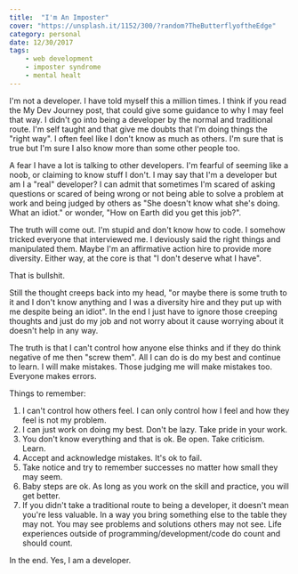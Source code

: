 ```yaml
---
title:  "I'm An Imposter"
cover: "https://unsplash.it/1152/300/?random?TheButterflyoftheEdge"
category: personal
date: 12/30/2017
tags:
    - web development
    - imposter syndrome
    - mental healt
---
```


I'm not a developer. I have told myself this a million times. I think if you read the My Dev Journey post, that could give some guidance to why I may feel that way. I didn't go into being a developer by the normal and traditional route. I'm self taught and that give me doubts that I'm doing things the "right way". I often feel like I don't know as much as others. I'm sure that is true but I'm sure I also know more than some other people too.

A fear I have a lot is talking to other developers. I'm fearful of seeming like a noob, or claiming to know stuff I don't. I may say that I'm a developer but am I a "real" developer? I can admit that sometimes I'm scared of asking questions or scared of being wrong or not being able to solve a problem at work and being judged by others as "She doesn't know what she's doing. What an idiot." or wonder, "How on Earth did you get this job?". 

The truth will come out. I'm stupid and don't know how to code. I somehow tricked everyone that interviewed me. I deviously said the right things and manipulated them. Maybe I'm an affirmative action hire to provide more diversity. Either way, at the core is that "I don't deserve what I have".

That is bullshit. 

Still the thought creeps back into my head, "or maybe there is some truth to it and I don't know anything and I was a diversity hire and they put up with me despite being an idiot". In the end I just have to ignore those creeping thoughts and just do my job and not worry about it cause worrying about it doesn't help in any way.

The truth is that I can't control how anyone else thinks and if they do think negative of me then "screw them". All I can do is do my best and continue to learn. I will make mistakes. Those judging me will make mistakes too. Everyone makes errors.

Things to remember:

1. I can't control how others feel. I can only control how I feel and how they feel is not my problem.
2. I can just work on doing my best. Don't be lazy. Take pride in your work.
3. You don't know everything and that is ok. Be open. Take criticism. Learn.
4. Accept and acknowledge mistakes. It's ok to fail.
5. Take notice and try to remember successes no matter how small they may seem.
6. Baby steps are ok. As long as you work on the skill and practice, you will get better.
7. If you didn't take a traditional route to being a developer, it doesn't mean you're less valuable. In a way you bring something else to the table they may not. You may see problems and solutions others may not see. Life experiences outside of programming/development/code do count and should count.

In the end. Yes, I am a developer.
